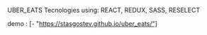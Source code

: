 UBER_EATS
Tecnologies using: REACT, REDUX, SASS, RESELECT

demo : [- "https://stasgostev.github.io/uber_eats/"]